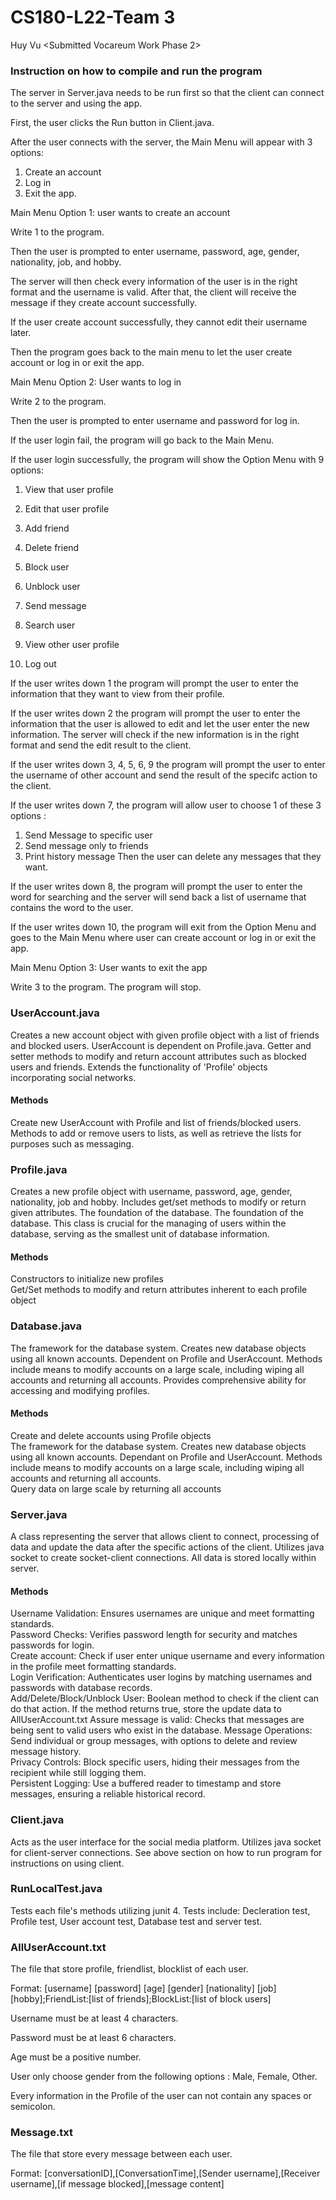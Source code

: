 # CS180-L22-Team 3

Huy Vu <Submitted Vocareum Work Phase 2>

### Instruction on how to compile and run the program

The server in Server.java needs to be run first so that the client can connect to the server and using the app.

First, the user clicks the Run button in Client.java.

After the user connects with the server, the Main Menu will appear with 3 options:

1. Create an account
2. Log in
3. Exit the app.

Main Menu Option 1: user wants to create an account

Write 1 to the program.

Then the user is prompted to enter username, password, age, gender, nationality, job, and hobby.

The server will then check every information of the user is in the right format and the username is valid. After that, the client will receive the message if they create account successfully.

If the user create account successfully, they cannot edit their username later.

Then the program goes back to the main menu to let the user create account or log in or exit the app.

Main Menu Option 2: User wants to log in

Write 2 to the program.

Then the user is prompted to enter username and password for log in.

If the user login fail, the program will go back to the Main Menu.

If the user login successfully, the program will show the Option Menu with 9 options:

1. View that user profile

2. Edit that user profile

3. Add friend

4. Delete friend

5. Block user

6. Unblock user

7. Send message

8. Search user

9. View other user profile

10. Log out

If the user writes down 1 the program will prompt the user to enter the information that they want to view from their profile.

If the user writes down 2 the program will prompt the user to enter the information that the user is allowed to edit and let the user enter the new information. The server will check if the new information is in the right format and send the edit result to the client.

If the user writes down 3, 4, 5, 6, 9 the program will prompt the user to enter the username of other account and send the result of the specifc action to the client.

If the user writes down 7, the program will allow user to choose 1 of these 3 options :

1. Send Message to specific user
2. Send message only to friends
3. Print history message
   Then the user can delete any messages that they want.

If the user writes down 8, the program will prompt the user to enter the word for searching and the server will send back a list of username that contains the word to the user.

If the user writes down 10, the program will exit from the Option Menu and goes to the Main Menu where user can create account or log in or exit the app.

Main Menu Option 3: User wants to exit the app

Write 3 to the program. The program will stop.

### UserAccount.java <br/>
Creates a new account object with given profile object with a list of friends and blocked users. UserAccount is dependent on Profile.java.
Getter and setter methods to modify and return account attributes such as blocked users and friends.
Extends the functionality of 'Profile' objects incorporating social networks.
<br/>
#### Methods
Create new UserAccount with Profile and list of friends/blocked users.
<br/>
Methods to add or remove users to lists, as well as retrieve the lists for purposes such as messaging.
<br/>
### Profile.java <br/>
Creates a new profile object with username, password, age, gender, nationality, job and hobby. Includes get/set methods to modify or return given attributes.
The foundation of the database.
The foundation of the database. This class is crucial for the managing of users within the database, serving as the smallest unit of database information.
#### Methods
Constructors to initialize new profiles
<br/>
Get/Set methods to modify and return attributes inherent to
each profile object
<br/>

### Database.java <br/>
The framework for the database system. Creates new database objects using all known accounts. Dependent on Profile and UserAccount.
Methods include means to modify accounts on a large scale, including wiping all accounts and returning all accounts. Provides comprehensive ability for accessing and modifying profiles.
#### Methods
Create and delete accounts using Profile objects
<br/>
The framework for the database system. Creates new database objects using all known accounts. Dependant on Profile and UserAccount. Methods include means to modify accounts on a large scale, including wiping all accounts and returning all accounts.
<br/>
Query data on large scale by returning all accounts

### Server.java <br/>

A class representing the server that allows client to connect, processing of data and update the data after the specific actions of the client. 
Utilizes java socket to create socket-client connections. All data is stored locally within server. 

#### Methods

Username Validation: Ensures usernames are unique and meet formatting standards.<br/>
Password Checks: Verifies password length for security and matches passwords for login.<br/>
Create account: Check if user enter unique username and every information in the profile meet formatting standards.<br/>
Login Verification: Authenticates user logins by matching usernames and passwords with database records.<br/>
Add/Delete/Block/Unblock User: Boolean method to check if the client can do that action. If the method returns true, store the update data to AllUserAccount.txt
Assure message is valid: Checks that messages are being sent to valid users who exist in the database.
Message Operations: Send individual or group messages, with options to delete and review message history.<br/>
Privacy Controls: Block specific users, hiding their messages from the recipient while still logging them.<br/>
Persistent Logging: Use a buffered reader to timestamp and store messages, ensuring a reliable historical record.<br/>

### Client.java <br>
Acts as the user interface for the social media platform. Utilizes java socket for client-server connections. See above section on how to run program
for instructions on using client.

### RunLocalTest.java <br>
Tests each file's methods utilizing junit 4. Tests include: Decleration test, Profile test, User account test, Database test and server test.

### AllUserAccount.txt <br/>
The file that store profile, friendlist, blocklist of each user.

Format: [username] [password] [age] [gender] [nationality] [job] [hobby];FriendList:[list of friends];BlockList:[list of block users]

Username must be at least 4 characters.

Password must be at least 6 characters.

Age must be a positive number.

User only choose gender from the following options : Male, Female, Other.

Every information in the Profile of the user can not contain any spaces or semicolon.

### Message.txt <br/>
The file that store every message between each user.

Format: [conversationID],[ConversationTime],[Sender username],[Receiver username],[if message blocked],[message content]


